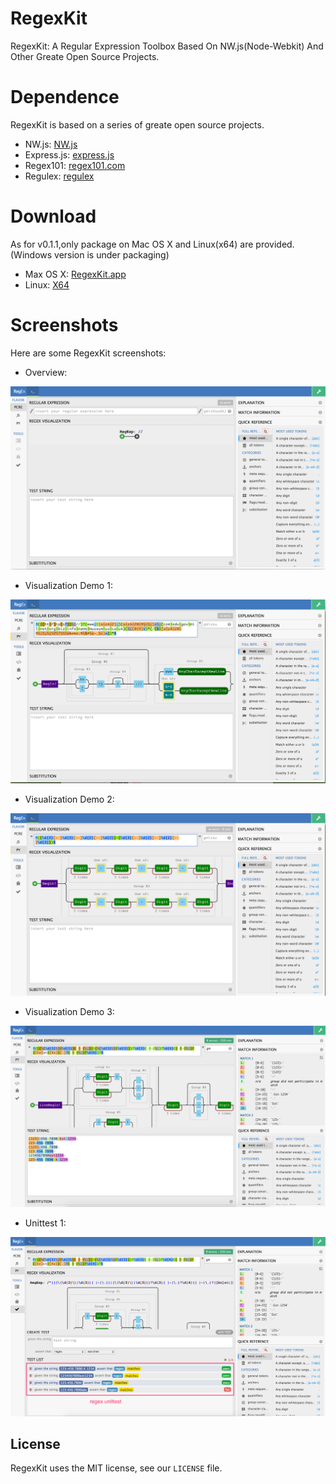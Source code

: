 # RegexKit
RegexKit: A Regular Expression Toolbox Based On NW.js(Node-Webkit) And Other Greate Open Source Projects.

# Dependence
RegexKit is based on a series of greate open source projects.

- NW.js: [NW.js](http://nwjs.io/)
- Express.js: [express.js](http://expressjs.com/)
- Regex101: [regex101.com](https://regex101.com/)
- Regulex: [regulex](https://github.com/JexCheng/regulex)


# Download

As for v0.1.1,only package on Mac OS X and Linux(x64) are provided.(Windows version is under packaging)

- Max OS X: [RegexKit.app](https://github.com/forhappy/RegexKit/releases/download/v0.1.1/RegexKit.app.zip)
- Linux: [X64](https://github.com/forhappy/RegexKit/releases/download/v0.1.1/RegexKit-v0.1.1-linux-x64.tar.gz)

# Screenshots
Here are some RegexKit screenshots:

- Overview:

![overview](https://raw.githubusercontent.com/forhappy/RegexKit/master/screenshots/overview.png)

- Visualization Demo 1:

![visualization-1](https://raw.githubusercontent.com/forhappy/RegexKit/master/screenshots/visualization-1.png)

- Visualization Demo 2:

![visualization-1](https://raw.githubusercontent.com/forhappy/RegexKit/master/screenshots/visualization-2.png)

- Visualization Demo 3:

![visualization-1](https://raw.githubusercontent.com/forhappy/RegexKit/master/screenshots/visualization-3.png)

- Unittest 1:

![visualization-1](https://raw.githubusercontent.com/forhappy/RegexKit/master/screenshots/regex-unittest-1.png)

## License
RegexKit uses the MIT license, see our `LICENSE` file.




